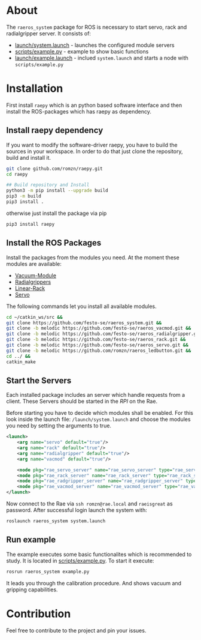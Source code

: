 # About
The `raeros_system` package for ROS is necessary to start servo, rack and radialgripper server. 
It consists of:
* [launch/system.launch](https://github.com/romzn/raeros_system/blob/master/launch/system.launch) - launches the configured module servers
* [scripts/example.py](https://github.com/romzn/raeros_system/blob/master/scripts/example.py) - example to show basic functions
* [launch/example.launch](https://github.com/romzn/raeros_system/blob/master/launch/example.launch) - inclued `system.launch` and starts a node with `scripts/example.py`

# Installation
First install `raepy` which is an python based software interface and then install the ROS-packages which has raepy as dependency.

## Install raepy dependency
If you want to modify the software-driver raepy, you have to build the sources in your workspace.
In order to do that just clone the repository, build and install it.

```bash
git clone github.com/romzn/raepy.git
cd raepy

## Build repository and Install
python3 -m pip install --upgrade build
pip3 -m build
pip3 install .
```
otherwise just install the package via pip
```bash
pip3 install raepy
```

## Install the ROS Packages
Install the packages from the modules you need. 
At the moment these modules are available:

* [Vacuum-Module](https://github.com/romzn/raeros_vacmod)
* [Radialgrippers](https://github.com/romzn/raeros_radialgripper)
* [Linear-Rack](https://github.com/romzn/raeros_rack/tree/melodic)
* [Servo](https://github.com/romzn/raeros_servo/tree/melodic)

The following commands let you install all available modules.

```bash
cd ~/catkin_ws/src &&
git clone https://github.com/festo-se/raeros_system.git &&
git clone -b melodic https://github.com/festo-se/raeros_vacmod.git &&
git clone -b melodic https://github.com/festo-se/raeros_radialgripper.git &&
git clone -b melodic https://github.com/festo-se/raeros_rack.git &&
git clone -b melodic https://github.com/festo-se/raeros_servo.git &&
git clone -b melodic https://github.com/romzn/raeros_ledbutton.git &&
cd ../ &&
catkin_make 
```

## Start the Servers
Each installed package includes an server which handle requests from a client. 
These Servers should be started in the *RPI* on the Rae.

Before starting you have to decide which modules shall be enabled.
For this look inside the launch file: `/launch/system.launch` and choose the modules you need by setting the arguments to true.

```xml
<launch>
    <arg name="servo" default="true"/>
    <arg name="rack" default="true"/>
    <arg name="radialgripper" default="true"/>
    <arg name="vacmod" default="true"/>

    <node pkg="rae_servo_server" name="rae_servo_server" type="rae_servo_server.py" output="screen" respawn="false" if="$(arg servo)"/>
    <node pkg="rae_rack_server" name="rae_rack_server" type="rae_rack_server.py" output="screen" respawn="false" if="$(arg rack)"/>
    <node pkg="rae_radgripper_server" name="rae_radgripper_server" type="rae_radgripper_server.py" output="screen" respawn="false" if="$(arg radialgripper)"/>
    <node pkg="rae_vacmod_server" name="rae_vacmod_server" type="rae_vacmod_server.py" output="screen" respawn="true" if="$(arg vacmod)"/>
</launch>

```

Now connect to the Rae via `ssh romzn@rae.local` and `raeisgreat` as password.
After successful login launch the system with:

```bash
roslaunch raeros_system system.launch
```
## Run example
The example executes some basic functionalites which is recommended to study.
It is located in [scripts/example.py](https://github.com/romzn/raeros_system/blob/master/scripts/example.py).
To start it execute:

```bash
rosrun raeros_system example.py
```

It leads you through the calibration procedure. And shows vacuum and gripping capabilities.

# Contribution
Feel free to contribute to the project and pin your issues.
